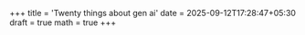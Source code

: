 +++
title = 'Twenty things about gen ai'
date = 2025-09-12T17:28:47+05:30
draft = true
math = true
+++
